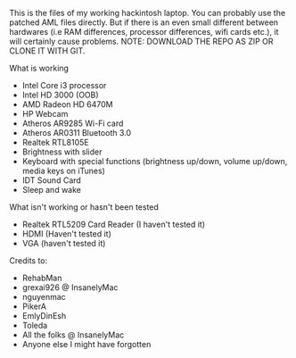 This is the files of my working hackintosh laptop.
You can probably use the patched AML files directly. But if there is an even small different between hardwares (i.e RAM differences, processor differences, wifi cards etc.), it will certainly cause problems.
NOTE: DOWNLOAD THE REPO AS ZIP OR CLONE IT WITH GIT.

What is working

- Intel Core i3 processor
- Intel HD 3000 (OOB)
- AMD Radeon HD 6470M
- HP Webcam
- Atheros AR9285 Wi-Fi card
- Atheros AR0311 Bluetooth 3.0
- Realtek RTL8105E
- Brightness with slider
- Keyboard with special functions (brightness up/down, volume up/down, media keys on iTunes)
- IDT Sound Card
- Sleep and wake

What isn't working or hasn't been tested

- Realtek RTL5209 Card Reader (I haven't tested it)
- HDMI (Haven't tested it)
- VGA (haven't tested it)

Credits to:
- RehabMan
- grexai926 @ InsanelyMac
- nguyenmac
- PikerA
- EmlyDinEsh
- Toleda
- All the folks @ InsanelyMac
- Anyone else I might have forgotten
